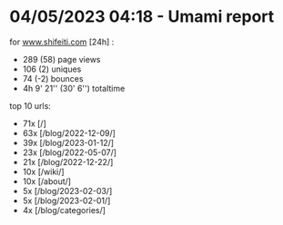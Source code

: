 # 04/05/2023 04:18 - Umami report
for www.shifeiti.com [24h] :

 - 289 (58) page views
 - 106 (2) uniques
 - 74 (-2) bounces
 - 4h 9' 21'' (30' 6'') totaltime


top 10 urls:
 - 71x [/]
 - 63x [/blog/2022-12-09/]
 - 39x [/blog/2023-01-12/]
 - 23x [/blog/2022-05-07/]
 - 21x [/blog/2022-12-22/]
 - 10x [/wiki/]
 - 10x [/about/]
 - 5x [/blog/2023-02-03/]
 - 5x [/blog/2023-02-01/]
 - 4x [/blog/categories/]


